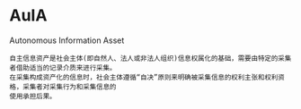 # AuIA
Autonomous Information Asset

    自主信息资产是社会主体(即自然人、法人或非法人组织)信息权属化的基础，需要由特定的采集者借助适当的记录介质来进行采集。
    在采集构成资产化的信息时，社会主体遵循“自决”原则来明确被采集信息的权利主张和权利资格，采集者对采集行为和采集信息的
    使用承担后果。